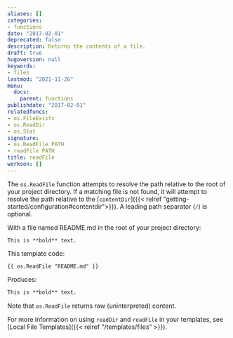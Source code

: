 ```yaml
---
aliases: []
categories:
- functions
date: "2017-02-01"
deprecated: false
description: Returns the contents of a file.
draft: true
hugoversion: null
keywords:
- files
lastmod: "2021-11-26"
menu:
  docs:
    parent: functions
publishdate: "2017-02-01"
relatedfuncs:
- os.FileExists
- os.ReadDir
- os.Stat
signature:
- os.ReadFile PATH
- readFile PATH
title: readFile
workson: []
---
```

The `os.ReadFile` function attempts to resolve the path relative to the root of your project directory. If a matching file is not found, it will attempt to resolve the path relative to the [`contentDir`]({{< relref "getting-started/configuration#contentdir">}}). A leading path separator (`/`) is optional.

With a file named README.md in the root of your project directory:

```text
This is **bold** text.
```

This template code:

```go-html-template
{{ os.ReadFile "README.md" }}
```

Produces:

```html
This is **bold** text.
```

Note that `os.ReadFile` returns raw (uninterpreted) content.

For more information on using `readDir` and `readFile` in your templates, see [Local File Templates]({{< relref "/templates/files" >}}).
